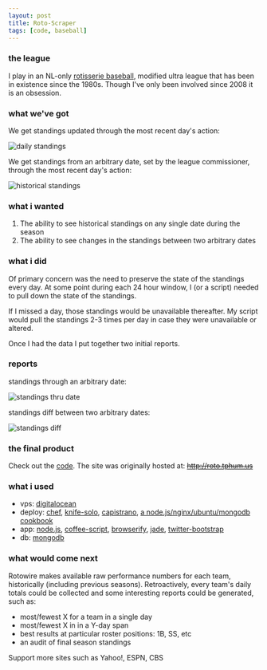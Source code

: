 ```yaml
---
layout: post
title: Roto-Scraper
tags: [code, baseball]
---
```


### the league
I play in an NL-only [rotisserie baseball][16], modified ultra league that has been in existence since the 1980s. Though I've only been involved since 2008 it is an obsession.

### what we've got

We get standings updated through the most recent day's action:

![daily standings](http://i.imgur.com/rDbKTSW.png "daily standings")

We get standings from an arbitrary date, set by the league commissioner, through the most recent day's action:

![historical standings](http://i.imgur.com/KOCEJ26.png "historical standings")

### what i wanted

1. The ability to see historical standings on any single date during the season
2. The ability to see changes in the standings between two arbitrary dates

### what i did

Of primary concern was the need to preserve the state of the standings every day. At some point during each 24 hour window, I (or a script) needed to pull down the state of the standings.

If I missed a day, those standings would be unavailable thereafter. My script would pull the standings 2-3 times per day in case they were unavailable or altered.

Once I had the data I put together two initial reports.

### reports

standings through an arbitrary date:

![standings thru date](https://i.imgur.com/gyW76gh.png "standings thru date")

standings diff between two arbitrary dates:

![standings diff](https://i.imgur.com/YgJOFHa.png "standings diff")

### the final product

Check out the [code][14]. The site was originally hosted at: <del>http://roto.tphum.us</del>

### what i used

- vps: [digitalocean][3]
- deploy: [chef][15], [knife-solo][4], [capistrano][5], [a node.js/nginx/ubuntu/mongodb cookbook][6]
- app: [node.js][7], [coffee-script][8], [browserify][9], [jade][10], [twitter-bootstrap][11]
- db: [mongodb][12]

### what would come next

Rotowire makes available raw performance numbers for each team, historically (including previous seasons). Retroactively, every team's daily totals could be collected and some interesting reports could be generated, such as:

  - most/fewest X for a team in a single day
  - most/fewest X in in a Y-day span
  - best results at particular roster positions: 1B, SS, etc
  - an audit of final season standings

Support more sites such as Yahoo!, ESPN, CBS


  [0]: http://www.rotowire.com/
  [1]: https://github.com/tphummel/roto-scraper/blob/master/lib/server/scrape_loop.coffee#L51
  [3]: https://www.digitalocean.com/
  [4]: http://matschaffer.github.io/knife-solo/
  [5]: http://www.capistranorb.com/
  [6]: https://github.com/tphummel/app-base-lnmn
  [7]: https://nodejs.org
  [8]: http://coffeescript.org
  [9]: http://browserify.org/
  [10]: http://jade-lang.com/
  [11]: http://getbootstrap.com/
  [12]: http://www.mongodb.org/
  [14]: https://github.com/tphummel/roto-scraper
  [15]: http://www.opscode.com/chef/
  [16]: http://en.wikipedia.org/wiki/Fantasy_baseball#Rotisserie_League_Baseball
